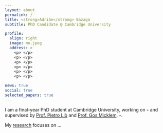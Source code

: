 ```yaml
---
layout: about
permalink: /
title: <strong>Adrián</strong> Bazaga
subtitle: PhD Candidate @ Cambridge University

profile:
  align: right
  image: me.jpeg
  address: >
    <p> </p>
    <p> </p>
    <p> </p>
    <p> </p>
    <p> </p>
    <p> </p>

news: true
social: true
selected_papers: true
---
```


I am a final-year PhD student at Cambridge University, working on **-** and supervised by [Prof. Pietro Liò](https://www.cl.cam.ac.uk/~pl219/) and [Prof. Gos Micklem](https://www.gen.cam.ac.uk/directory/gos-micklem). -. 

My [research](../research/) focuses on ...